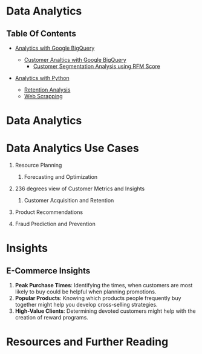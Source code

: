 # Data Analytics

## Table Of Contents

- [Analytics with Google BigQuery](https://github.com/nyangweso-rodgers/Data_Analytics)

  - [Customer Analtics with Google BigQuery]()
    - [Customer Segmentation Analysis using RFM Score]()

- [Analytics with Python](https://github.com/nyangweso-rodgers/Data_Analytics/tree/main/Analytics_with_Python)
  - [Retention Analysis](https://github.com/nyangweso-rodgers/Data_Analytics/tree/main/Analytics_with_Python/Retention_Analysis)
  - [Web Scrapping](https://github.com/nyangweso-rodgers/Data_Analytics/tree/main/Analytics_with_Python/Web_Scrapping)

# Data Analytics

# Data Analytics Use Cases

1. Resource Planning
   1. Forecasting and Optimization
2. 236 degrees view of Customer Metrics and Insights

   1. Customer Acquisition and Retention

3. Product Recommendations
4. Fraud Prediction and Prevention

# Insights

## E-Commerce Insights

1. **Peak Purchase Times**: Identifying the times, when customers are most likely to buy could be helpful when planning promotions.
2. **Popular Products**: Knowing which products people frequently buy together might help you develop cross-selling strategies.
3. **High-Value Clients**: Determining devoted customers might help with the creation of reward programs.

# Resources and Further Reading
